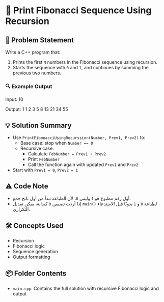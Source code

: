 # 🔁 Print Fibonacci Sequence Using Recursion

## 🧩 Problem Statement
Write a C++ program that:
1. Prints the first `N` numbers in the Fibonacci sequence using recursion.
2. Starts the sequence with `0` and `1`, and continues by summing the previous two numbers.

### 🔍 Example Output
Input: 10

Output: 1 1 2 3 5 8 13 21 34 55

## 💡 Solution Summary
- Use `PrintFibonacciUsingRecurssion(Number, Prev1, Prev2)` to:
  - Base case: stop when `Number == 0`
  - Recursive case:
    - Calculate `FebNumber = Prev1 + Prev2`
    - Print `FebNumber`
    - Call the function again with updated `Prev1` and `Prev2`
- Start with `Prev1 = 0`, `Prev2 = 1`

## ⚠️ Code Note
- أول رقم مطبوع هو `1` وليس `0`، لأن الطباعة تبدأ من أول ناتج جمع.
- إذا أردت تضمين `0` كبداية، يمكن تعديل `main()` لطباعة `0` و `1` يدويًا قبل الاستدعاء التكراري.

## 🛠️ Concepts Used
- Recursion
- Fibonacci logic
- Sequence generation
- Output formatting

## 📦 Folder Contents
- `main.cpp`: Contains the full solution with recursive Fibonacci logic and output
